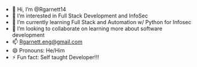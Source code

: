 - 👋 Hi, I’m @Rgarnett14
- 👀 I’m interested in Full Stack Development and InfoSec
- 🌱 I’m currently learning Full Stack and Automation w/ Python for Infosec
- 💞️ I’m looking to collaborate on learning more about software development 
- 📫 Rgarnett.eng@gmail.com
- 😄 Pronouns: He/Him
- ⚡ Fun fact: Self taught Developer!!!

<!---
Rgarnett14/Rgarnett14 is a ✨ special ✨ repository because its `README.md` (this file) appears on your GitHub profile.
You can click the Preview link to take a look at your changes.
--->
